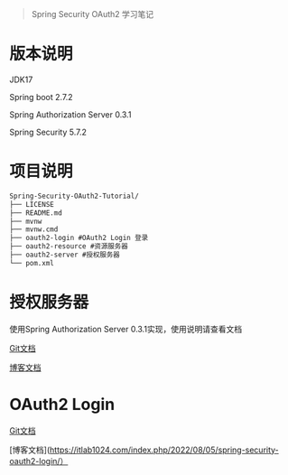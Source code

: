 > Spring Security OAuth2 学习笔记

# 版本说明

JDK17

Spring boot 2.7.2

Spring Authorization Server 0.3.1

Spring Security 5.7.2

# 项目说明

```tex
Spring-Security-OAuth2-Tutorial/
├── LICENSE
├── README.md
├── mvnw
├── mvnw.cmd
├── oauth2-login #OAuth2 Login 登录
├── oauth2-resource #资源服务器
├── oauth2-server #授权服务器
└── pom.xml
```

# 授权服务器

使用Spring Authorization Server 0.3.1实现，使用说明请查看文档

[Git文档](https://github.com/itlab1024/Spring-Security-OAuth2-Tutorial/tree/main/oauth2-server)

[博客文档](https://itlab1024.com/index.php/2022/07/19/spring-authorization-server-0-3-x%e5%ae%9e%e6%88%98/)



# OAuth2 Login

[Git文档](https://github.com/itlab1024/Spring-Security-OAuth2-Tutorial/tree/main/oauth2-server)

[博客文档](https://itlab1024.com/index.php/2022/08/05/spring-security-oauth2-login/）
